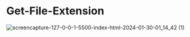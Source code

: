 # Get-File-Extension

![screencapture-127-0-0-1-5500-index-html-2024-01-30-01_14_42 (1)](https://github.com/Krisheditz03/Get-File-Extension/assets/135522095/5d9e5613-904b-4a94-924d-9ae1e1abd6e2)
